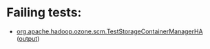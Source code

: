 # Failing tests: 

 * [org.apache.hadoop.ozone.scm.TestStorageContainerManagerHA](hadoop-ozone/integration-test/org.apache.hadoop.ozone.scm.TestStorageContainerManagerHA.txt) ([output](hadoop-ozone/integration-test/org.apache.hadoop.ozone.scm.TestStorageContainerManagerHA-output.txt))
